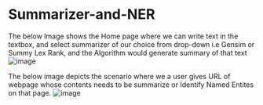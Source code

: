 # Summarizer-and-NER

The below Image shows the Home page where we can write text in the textbox, and select summarizer of our choice from drop-down i.e Gensim or Summy Lex Rank, and the Algorithm would generate summary of that text
![image](https://user-images.githubusercontent.com/54219836/99186767-a1db6180-2778-11eb-907e-122991da26df.png)

The below image depicts the scenario where we a user gives URL of webpage whose contents needs to be summarize or Identify Named Entites on that page.
![image](https://user-images.githubusercontent.com/54219836/99186842-131b1480-2779-11eb-9346-44d290301baf.png)
